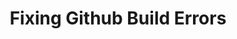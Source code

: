 ---
title: "Fixing Github Build Errors"
categories:
  - Site Documentation
tags:
last_modified_at: 2023-06-29T14:25:52-05:00
comments: false
---